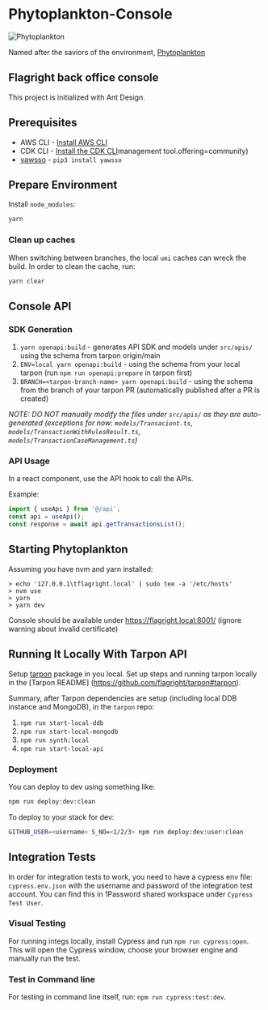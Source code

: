 # Phytoplankton-Console

![Phytoplankton](https://github.com/flagright/phytoplankton-console/blob/main/phytoplankton.jpeg)

Named after the saviors of the environment, [Phytoplankton](https://www.youtube.com/watch?v=fS422O4SLc4)

## Flagright back office console

This project is initialized with Ant Design.

## Prerequisites

- AWS CLI - [Install AWS CLI](https://aws.amazon.com/cli/)
- CDK CLI - [Install the CDK CLI](https://docs.aws.amazon.com/cdk/v2/guide/cli.html)management tool.offering=community)
- [yawsso](https://github.com/victorskl/yawsso) - `pip3 install yawsso`

## Prepare Environment

Install `node_modules`:

```bash
yarn
```

### Clean up caches

When switching between branches, the local `umi` caches can wreck the build. In order to clean the cache, run:

```bash
yarn clear
```

## Console API

### SDK Generation

1. `yarn openapi:build` - generates API SDK and models under `src/apis/` using the schema from tarpon origin/main
2. `ENV=local yarn openapi:build` - using the schema from your local tarpon (run `npm run openapi:prepare` in tarpon first)
3. `BRANCH=<tarpon-branch-name> yarn openapi:build` - using the schema from the branch of your tarpon PR (automatically published after a PR is created)

_NOTE: DO NOT manually modify the files under `src/apis/` as they are auto-generated (exceptions for now: `models/Transaciont.ts`, `models/TransactionWithRulesResult.ts`, `models/TransactionCaseManagement.ts`)_

### API Usage

In a react component, use the API hook to call the APIs.

Example:

```typescript
import { useApi } from '@/api';
const api = useApi();
const response = await api.getTransactionsList();
```

## Starting Phytoplankton

Assuming you have nvm and yarn installed:

```
> echo '127.0.0.1\tflagright.local' | sudo tee -a '/etc/hosts'
> nvm use
> yarn
> yarn dev
```

Console should be available under https://flagright.local:8001/ (ignore warning about invalid certificate)

## Running It Locally With Tarpon API

Setup [tarpon](https://github.com/flagright/tarpon) package in you local. Set up steps and running tarpon locally in the [Tarpon README] (https://github.com/flagright/tarpon#tarpon).

Summary, after Tarpon dependencies are setup (including local DDB instance and MongoDB), in the `tarpon` repo:

1. `npm run start-local-ddb`
2. `npm run start-local-mongodb`
3. `npm run synth:local`
4. `npm run start-local-api`

### Deployment

You can deploy to dev using something like:

```bash
npm run deploy:dev:clean
```

To deploy to your stack for dev:

```bash
GITHUB_USER=<username> S_NO=<1/2/3> npm run deploy:dev:user:clean
```

## Integration Tests

In order for integration tests to work, you need to have a cypress env file: `cypress.env.json` with the username and password of the integration test account. You can find this in 1Password shared workspace under `Cypress Test User`.

### Visual Testing

For running integs locally, install Cypress and run `npm run cypress:open`. This will open the Cypress window, choose your browser engine and manually run the test.

### Test in Command line

For testing in command line itself, run: `npm run cypress:test:dev`.
